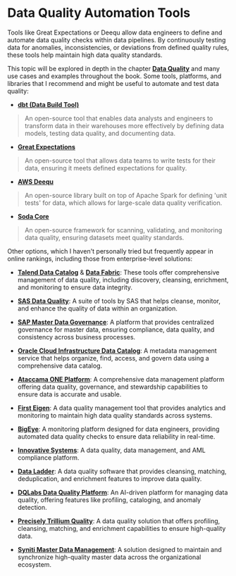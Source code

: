 # Data Quality Automation Tools
Tools like Great Expectations or Deequ allow data engineers to define and automate data quality checks within data pipelines. By continuously testing data for anomalies, inconsistencies, or deviations from defined quality rules, these tools help maintain high data quality standards.

This topic will be explored in depth in the chapter [**Data Quality**](../data_quality.md) and many use cases and examples throughout the book. Some tools, platforms, and libraries that I recommend and might be useful to automate and test data quality:

* [**dbt (Data Build Tool)**](https://www.getdbt.com/)
> An open-source tool that enables data analysts and engineers to transform data in their warehouses more effectively by defining data models, testing data quality, and documenting data.

* [**Great Expectations**](https://greatexpectations.io/)
> An open-source tool that allows data teams to write tests for their data, ensuring it meets defined expectations for quality.

* [**AWS Deequ**](https://github.com/awslabs/deequ)
> An open-source library built on top of Apache Spark for defining 'unit tests' for data, which allows for large-scale data quality verification.

* [**Soda Core**](https://github.com/sodadata/soda-core)
> An open-source framework for scanning, validating, and monitoring data quality, ensuring datasets meet quality standards.

Other options, which I haven't personally tried but frequently appear in online rankings, including those from enterprise-level solutions:

* [**Talend Data Catalog**](https://www.talend.com/products/data-catalog/) & [**Data Fabric**](https://www.talend.com/products/data-fabric/): These tools offer comprehensive management of data quality, including discovery, cleansing, enrichment, and monitoring to ensure data integrity.

* [**SAS Data Quality**](https://www.sas.com/en_gb/software/data-preparation-and-quality.html): A suite of tools by SAS that helps cleanse, monitor, and enhance the quality of data within an organization.

* [**SAP Master Data Governance**](https://www.sap.com/products/technology-platform/master-data-governance.html): A platform that provides centralized governance for master data, ensuring compliance, data quality, and consistency across business processes.

* [**Oracle Cloud Infrastructure Data Catalog**](https://www.oracle.com/big-data/data-catalog/): A metadata management service that helps organize, find, access, and govern data using a comprehensive data catalog.

* [**Ataccama ONE Platform**](https://www.ataccama.com/platform): A comprehensive data management platform offering data quality, governance, and stewardship capabilities to ensure data is accurate and usable.

* [**First Eigen**](https://firsteigen.com/): A data quality management tool that provides analytics and monitoring to maintain high data quality standards across systems.

* [**BigEye**](https://www.bigeye.com/): A monitoring platform designed for data engineers, providing automated data quality checks to ensure data reliability in real-time.

* [**Innovative Systems**](https://www.innovativesystems.com/): A data quality, data management, and AML compliance platform.

* [**Data Ladder**](https://dataladder.com/): A data quality software that provides cleansing, matching, deduplication, and enrichment features to improve data quality.

* [**DQLabs Data Quality Platform**](https://www.dqlabs.ai/platform/): An AI-driven platform for managing data quality, offering features like profiling, cataloging, and anomaly detection.

* [**Precisely Trillium Quality**](https://www.precisely.com/product/precisely-trillium/trillium-quality): A data quality solution that offers profiling, cleansing, matching, and enrichment capabilities to ensure high-quality data.

* [**Syniti Master Data Management**](https://www.syniti.com/solutions/master-data-management/): A solution designed to maintain and synchronize high-quality master data across the organizational ecosystem.
